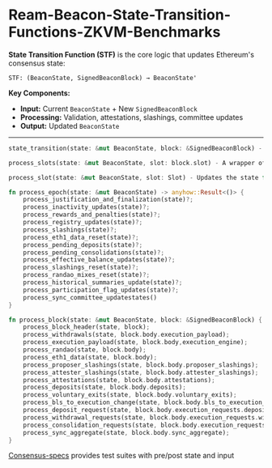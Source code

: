 # Ream-Beacon-State-Transition-Functions-ZKVM-Benchmarks
**State Transition Function (STF)** is the core logic that updates Ethereum's consensus state:

```
STF: (BeaconState, SignedBeaconBlock) → BeaconState'
```

**Key Components:**
- **Input:** Current `BeaconState` + New `SignedBeaconBlock`
- **Processing:** Validation, attestations, slashings, committee updates
- **Output:** Updated `BeaconState`
---


```rust
state_transition(state: &mut BeaconState, block: &SignedBeaconBlock) - A wrapper of process_slots(), verify_block_signature() and process_block()

process_slots(state: &mut BeaconState, slot: block.slot) - A wrapper of process_slot() and process_epoch()

process_slot(state: &mut BeaconState, slot: Slot) - Updates the state for a specific slot, including validator updates and committee assignments

fn process_epoch(state: &mut BeaconState) -> anyhow::Result<()> {
    process_justification_and_finalization(state)?;
    process_inactivity_updates(state)?;
    process_rewards_and_penalties(state)?;
    process_registry_updates(state)?;
    process_slashings(state)?;
    process_eth1_data_reset(state)?;
    process_pending_deposits(state)?;
    process_pending_consolidations(state)?;
    process_effective_balance_updates(state)?;
    process_slashings_reset(state)?;
    process_randao_mixes_reset(state)?;
    process_historical_summaries_update(state)?;
    process_participation_flag_updates(state)?;
    process_sync_committee_updatestates()
}

fn process_block(state: &mut BeaconState, block: &SignedBeaconBlock) {
    process_block_header(state, block);
    process_withdrawals(state, block.body.execution_payload);
    process_execution_payload(state, block.body,execution_engine);
    process_randao(state, block.body);
    process_eth1_data(state, block.body);
    process_proposer_slashings(state, block.body.proposer_slashings);
    process_attester_slashings(state, block.body.attester_slashings);
    process_attestations(state, block.body.attestations);
    process_deposits(state, block.body.deposits);
    process_voluntary_exits(state, block.body.voluntary_exits);
    process_bls_to_execution_change(state, block.body.bls_to_execution_change);
    process_deposit_request(state, block.body.execution_requests.deposits);
    process_withdrawal_requests(state, block.body.execution_requests.withdrawals);
    process_consolidation_requests(state, block.body.execution_requests.consolidations);
    process_sync_aggregate(state, block.body.sync_aggregate);
}

```
[Consensus-specs](https://github.com/ethereum/consensus-spec-tests/tree/master/tests/mainnet/electra) provides test suites with pre/post state and input




